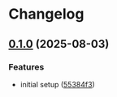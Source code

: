 # Changelog

## [0.1.0](https://github.com/Skaronator/lancache-dns-sync/compare/v0.0.1...v0.1.0) (2025-08-03)


### Features

* initial setup ([55384f3](https://github.com/Skaronator/lancache-dns-sync/commit/55384f3e6ee667b34aad9570cf0d7350eb2fee2c))

